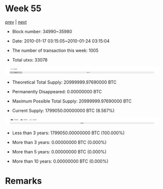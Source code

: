 # Week 55

[prev](week0054.md) | [next](week0056.md)

- Block number: 34990~35980

- Date: 2010-01-17 03:15:05~2010-01-24 03:15:04

- The number of transaction this week: 1005

- Total utxo: 33078

![](../images/mined_week0055.png)

- Theoretical Total Supply: 20999999.97690000 BTC

- Permanently Disappeared: 0.00000000 BTC

- Maximum Possible Total Supply: 20999999.97690000 BTC

- Current Supply: 1799050.00000000 BTC (8.567%)

![](../images/year_week0055.png)


- Less than 3 years: 1799050.00000000 BTC (100.000%)

- More than 3 years: 0.00000000 BTC (0.000%)

- More than 5 years: 0.00000000 BTC (0.000%)

- More than 10 years: 0.00000000 BTC (0.000%)

# Remarks

